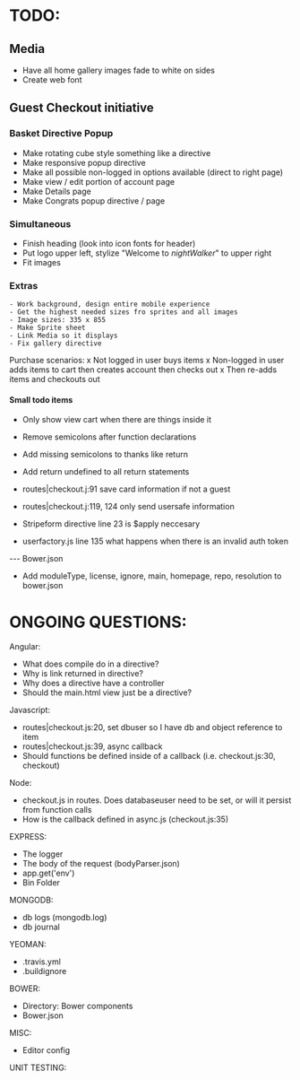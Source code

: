 # TODO:

## Media
- Have all home gallery images fade to white on sides
- Create web font

## Guest Checkout initiative

### Basket Directive Popup
 - Make rotating cube style something like a directive
 - Make responsive popup directive
 - Make all possible non-logged in options available (direct to right page)
 - Make view / edit portion of account page
 - Make Details page
 - Make Congrats popup directive / page

### Simultaneous
 - Finish heading (look into icon fonts for header)
 - Put logo upper left, stylize "Welcome to *nightWalker*" to upper right
 - Fit images

### Extras 
    - Work background, design entire mobile experience
    - Get the highest needed sizes fro sprites and all images
    - Image sizes: 335 x 855
    - Make Sprite sheet
    - Link Media so it displays
    - Fix gallery directive


Purchase scenarios:
  x Not logged in user buys items
  x Non-logged in user adds items to cart then creates account then checks out
  x Then re-adds items and checkouts out




#### Small todo items
- Only show view cart when there are things inside it
- Remove semicolons after function declarations
- Add missing semicolons to thanks like return
- Add return undefined to all return statements

- routes|checkout.j:91 save card information if not a guest
- routes|checkout.j:119, 124 only send usersafe information
- Stripeform directive line 23 is $apply neccesary

- userfactory.js line 135 what happens when there is an invalid auth token

--- Bower.json
- Add moduleType, license, ignore, main, homepage, repo, resolution to bower.json


# ONGOING QUESTIONS:

Angular:
  - What does compile do in a directive?
  - Why is link returned in directive?
  - Why does a directive have a controller
  - Should the main.html view just be a directive?

Javascript:
  - routes|checkout.js:20, set dbuser so I have db and object reference to item
  - routes|checkout.js:39, async callback
  - Should functions be defined inside of a callback (i.e. checkout.js:30, checkout)


Node:
  - checkout.js in routes. Does databaseuser need to be set, or will it persist from function calls
  - How is the callback defined in async.js (checkout.js:35)


EXPRESS:
  - The logger
  - The body of the request (bodyParser.json)
  - app.get('env')
  - Bin Folder


MONGODB:
  - db logs (mongodb.log)
  - db journal


YEOMAN: 
  -  .travis.yml
  -  .buildignore


BOWER:
  - Directory: Bower components
  - Bower.json


MISC:
  - Editor config


UNIT TESTING:


